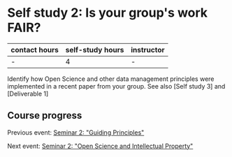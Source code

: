 # Self study 2: Is your group's work FAIR?

| contact hours | self-study hours | instructor |
|---|---|---|
| - | 4 | - |

Identify how Open Science and other data management principles were implemented in a recent paper from your group. See also [Self study 3] and [Deliverable 1]

## Course progress
Previous event: [Seminar 2: "Guiding Principles"](seminar2.md)

Next event: [Seminar 2: "Open Science and Intellectual Property"](seminar3.md)
